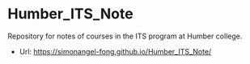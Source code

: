 # Humber_ITS_Note
Repository for notes of courses in the ITS program at Humber college. 

- Url: https://simonangel-fong.github.io/Humber_ITS_Note/